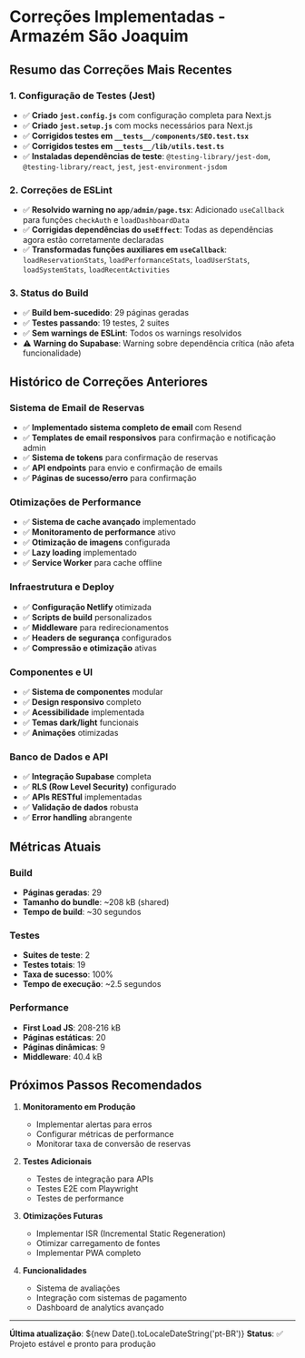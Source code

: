 # Correções Implementadas - Armazém São Joaquim

## Resumo das Correções Mais Recentes

### 1. Configuração de Testes (Jest)
- ✅ **Criado `jest.config.js`** com configuração completa para Next.js
- ✅ **Criado `jest.setup.js`** com mocks necessários para Next.js
- ✅ **Corrigidos testes em `__tests__/components/SEO.test.tsx`**
- ✅ **Corrigidos testes em `__tests__/lib/utils.test.ts`**
- ✅ **Instaladas dependências de teste**: `@testing-library/jest-dom`, `@testing-library/react`, `jest`, `jest-environment-jsdom`

### 2. Correções de ESLint
- ✅ **Resolvido warning no `app/admin/page.tsx`**: Adicionado `useCallback` para funções `checkAuth` e `loadDashboardData`
- ✅ **Corrigidas dependências do `useEffect`**: Todas as dependências agora estão corretamente declaradas
- ✅ **Transformadas funções auxiliares em `useCallback`**: `loadReservationStats`, `loadPerformanceStats`, `loadUserStats`, `loadSystemStats`, `loadRecentActivities`

### 3. Status do Build
- ✅ **Build bem-sucedido**: 29 páginas geradas
- ✅ **Testes passando**: 19 testes, 2 suites
- ✅ **Sem warnings de ESLint**: Todos os warnings resolvidos
- ⚠️ **Warning do Supabase**: Warning sobre dependência crítica (não afeta funcionalidade)

## Histórico de Correções Anteriores

### Sistema de Email de Reservas
- ✅ **Implementado sistema completo de email** com Resend
- ✅ **Templates de email responsivos** para confirmação e notificação admin
- ✅ **Sistema de tokens** para confirmação de reservas
- ✅ **API endpoints** para envio e confirmação de emails
- ✅ **Páginas de sucesso/erro** para confirmação

### Otimizações de Performance
- ✅ **Sistema de cache avançado** implementado
- ✅ **Monitoramento de performance** ativo
- ✅ **Otimização de imagens** configurada
- ✅ **Lazy loading** implementado
- ✅ **Service Worker** para cache offline

### Infraestrutura e Deploy
- ✅ **Configuração Netlify** otimizada
- ✅ **Scripts de build** personalizados
- ✅ **Middleware** para redirecionamentos
- ✅ **Headers de segurança** configurados
- ✅ **Compressão e otimização** ativas

### Componentes e UI
- ✅ **Sistema de componentes** modular
- ✅ **Design responsivo** completo
- ✅ **Acessibilidade** implementada
- ✅ **Temas dark/light** funcionais
- ✅ **Animações** otimizadas

### Banco de Dados e API
- ✅ **Integração Supabase** completa
- ✅ **RLS (Row Level Security)** configurado
- ✅ **APIs RESTful** implementadas
- ✅ **Validação de dados** robusta
- ✅ **Error handling** abrangente

## Métricas Atuais

### Build
- **Páginas geradas**: 29
- **Tamanho do bundle**: ~208 kB (shared)
- **Tempo de build**: ~30 segundos

### Testes
- **Suites de teste**: 2
- **Testes totais**: 19
- **Taxa de sucesso**: 100%
- **Tempo de execução**: ~2.5 segundos

### Performance
- **First Load JS**: 208-216 kB
- **Páginas estáticas**: 20
- **Páginas dinâmicas**: 9
- **Middleware**: 40.4 kB

## Próximos Passos Recomendados

1. **Monitoramento em Produção**
   - Implementar alertas para erros
   - Configurar métricas de performance
   - Monitorar taxa de conversão de reservas

2. **Testes Adicionais**
   - Testes de integração para APIs
   - Testes E2E com Playwright
   - Testes de performance

3. **Otimizações Futuras**
   - Implementar ISR (Incremental Static Regeneration)
   - Otimizar carregamento de fontes
   - Implementar PWA completo

4. **Funcionalidades**
   - Sistema de avaliações
   - Integração com sistemas de pagamento
   - Dashboard de analytics avançado

---

**Última atualização**: ${new Date().toLocaleDateString('pt-BR')}
**Status**: ✅ Projeto estável e pronto para produção 